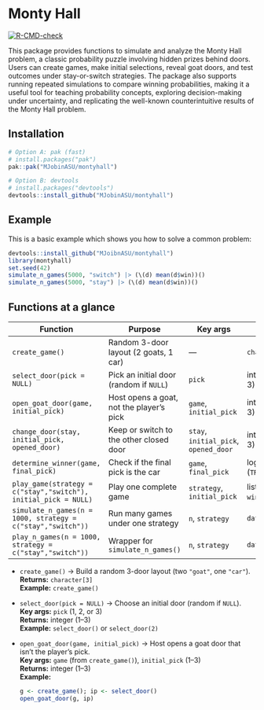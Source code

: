 # Monty Hall

<!-- badges: start -->
[![R-CMD-check](https://github.com/MJobinASU/montyhall/actions/workflows/R-CMD-check.yaml/badge.svg)](https://github.com/MJobinASU/montyhall/actions/workflows/R-CMD-check.yaml)

<!-- badges: end -->


This package provides functions to simulate and analyze the Monty Hall problem, a classic probability puzzle involving hidden prizes behind doors. Users can create games, make initial selections, reveal goat doors, and test outcomes under stay-or-switch strategies. The package also supports running repeated simulations to compare winning probabilities, making it a useful tool for teaching probability concepts, exploring decision-making under uncertainty, and replicating the well-known counterintuitive results of the Monty Hall problem.

## Installation

```r
# Option A: pak (fast)
# install.packages("pak")
pak::pak("MJobinASU/montyhall")

# Option B: devtools
# install.packages("devtools")
devtools::install_github("MJobinASU/montyhall")

```

## Example

This is a basic example which shows you how to solve a common problem:

``` r
devtools::install_github("MJoibnASU/montyhall")
library(montyhall)
set.seed(42)
simulate_n_games(5000, "switch") |> (\(d) mean(d$win))()
simulate_n_games(5000, "stay") |> (\(d) mean(d$win))()

```

## Functions at a glance


| Function                                                        | Purpose                                  | Key args                              | Returns                  |
| --------------------------------------------------------------- | ---------------------------------------- | ------------------------------------- | ------------------------ |
| `create_game()`                                                 | Random 3-door layout (2 goats, 1 car)    | —                                     | `character[3]`           |
| `select_door(pick = NULL)`                                      | Pick an initial door (random if `NULL`)  | `pick`                                | integer (1-3)            |
| `open_goat_door(game, initial_pick)`                            | Host opens a goat, not the player’s pick | `game`, `initial_pick`                | integer (1-3)            |
| `change_door(stay, initial_pick, opened_door)`                  | Keep or switch to the other closed door  | `stay`, `initial_pick`, `opened_door` | integer (1-3)            |
| `determine_winner(game, final_pick)`                            | Check if the final pick is the car       | `game`, `final_pick`                  | logical (`TRUE`/`FALSE`) |
| `play_game(strategy = c("stay","switch"), initial_pick = NULL)` | Play one complete game                   | `strategy`, `initial_pick`            | list (includes `win`)    |
| `simulate_n_games(n = 1000, strategy = c("stay","switch"))`     | Run many games under one strategy        | `n`, `strategy`                       | `data.frame`             |
| `play_n_games(n = 1000, strategy = c("stay","switch"))`         | Wrapper for `simulate_n_games()`         | `n`, `strategy`                       | `data.frame`             |



- `create_game()` → Build a random 3-door layout (two `"goat"`, one `"car"`).  
  **Returns:** `character[3]`  
  **Example:** `create_game()`

- `select_door(pick = NULL)` → Choose an initial door (random if `NULL`).  
  **Key args:** `pick` (1, 2, or 3)  
  **Returns:** integer (1–3)  
  **Example:** `select_door()` or `select_door(2)`

- `open_goat_door(game, initial_pick)` → Host opens a goat door that isn’t the player’s pick.  
  **Key args:** `game` (from `create_game()`), `initial_pick` (1–3)  
  **Returns:** integer (1–3)  
  **Example:** 
  ```r
  g <- create_game(); ip <- select_door()
  open_goat_door(g, ip)
  
  ```

